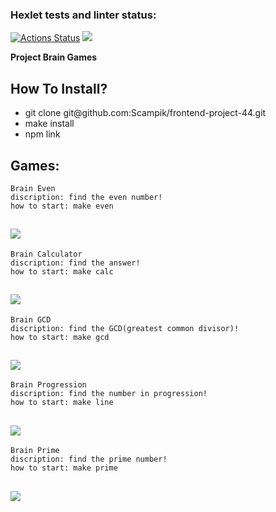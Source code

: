 ### Hexlet tests and linter status:
[![Actions Status](https://github.com/Scampik/frontend-project-44/workflows/hexlet-check/badge.svg)](https://github.com/Scampik/frontend-project-44/actions)
<a href="https://codeclimate.com/github/Scampik/frontend-project-44/maintainability"><img src="https://api.codeclimate.com/v1/badges/3b3753ccb4ea11b15e30/maintainability" /></a>

<strong> Project Brain Games </strong>

How To Install? 
---
<ul>
<li>git clone git@github.com:Scampik/frontend-project-44.git</li>
<li>make install</li>
<li>npm link</li>
</ul>

Games:
------------------------------------------------------
    Brain Even
    discription: find the even number!
    how to start: make even
<a href="https://asciinema.org/a/5fNlG2UFWCf4TAv77Y32jp6yn" target="_blank"><img src="https://asciinema.org/a/5fNlG2UFWCf4TAv77Y32jp6yn.svg" /></a>
------------------------------------------------------
    Brain Calculator
    discription: find the answer!
    how to start: make calc
<a href="https://asciinema.org/a/svZQ4GIE2a8CjGqKLVMT8Qt56" target="_blank"><img src="https://asciinema.org/a/svZQ4GIE2a8CjGqKLVMT8Qt56.svg" /></a>
------------------------------------------------------
    Brain GCD
    discription: find the GCD(greatest common divisor)!
    how to start: make gcd
<a href="https://asciinema.org/a/omkOHjyBUZEMrUcsU9zVvZQFz" target="_blank"><img src="https://asciinema.org/a/omkOHjyBUZEMrUcsU9zVvZQFz.svg" /></a>
------------------------------------------------------
    Brain Progression
    discription: find the number in progression!
    how to start: make line
<a href="https://asciinema.org/a/2z4dkVf2KY3O0HA3U0AeJbJVV" target="_blank"><img src="https://asciinema.org/a/2z4dkVf2KY3O0HA3U0AeJbJVV.svg" /></a>
------------------------------------------------------
    Brain Prime
    discription: find the prime number!
    how to start: make prime
<a href="https://asciinema.org/a/SDpkHxcTlqfvDt7MV01BCV79S" target="_blank"><img src="https://asciinema.org/a/SDpkHxcTlqfvDt7MV01BCV79S.svg" /></a>
------------------------------------------------------